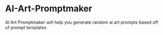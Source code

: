 # AI-Art-Promptmaker
AI Art Promptmaker will help you generate random ai art prompts based off of prompt templates

